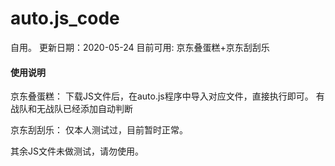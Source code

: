 # auto.js_code
自用。
更新日期：2020-05-24
目前可用: 京东叠蛋糕+京东刮刮乐


#### 使用说明
京东叠蛋糕：
下载JS文件后，在auto.js程序中导入对应文件，直接执行即可。
有战队和无战队已经添加自动判断

京东刮刮乐：
仅本人测试过，目前暂时正常。

其余JS文件未做测试，请勿使用。